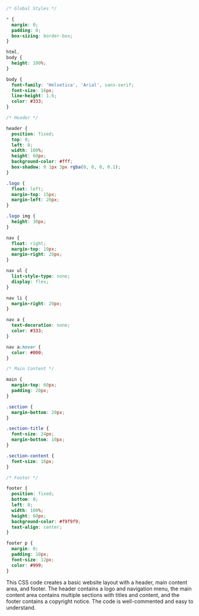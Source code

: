 ```css
/* Global Styles */

* {
  margin: 0;
  padding: 0;
  box-sizing: border-box;
}

html,
body {
  height: 100%;
}

body {
  font-family: 'Helvetica', 'Arial', sans-serif;
  font-size: 16px;
  line-height: 1.6;
  color: #333;
}

/* Header */

header {
  position: fixed;
  top: 0;
  left: 0;
  width: 100%;
  height: 60px;
  background-color: #fff;
  box-shadow: 0 1px 3px rgba(0, 0, 0, 0.1);
}

.logo {
  float: left;
  margin-top: 15px;
  margin-left: 20px;
}

.logo img {
  height: 30px;
}

nav {
  float: right;
  margin-top: 10px;
  margin-right: 20px;
}

nav ul {
  list-style-type: none;
  display: flex;
}

nav li {
  margin-right: 20px;
}

nav a {
  text-decoration: none;
  color: #333;
}

nav a:hover {
  color: #000;
}

/* Main Content */

main {
  margin-top: 60px;
  padding: 20px;
}

.section {
  margin-bottom: 20px;
}

.section-title {
  font-size: 24px;
  margin-bottom: 10px;
}

.section-content {
  font-size: 16px;
}

/* Footer */

footer {
  position: fixed;
  bottom: 0;
  left: 0;
  width: 100%;
  height: 60px;
  background-color: #f9f9f9;
  text-align: center;
}

footer p {
  margin: 0;
  padding: 10px;
  font-size: 12px;
  color: #999;
}
```

This CSS code creates a basic website layout with a header, main content area, and footer. The header contains a logo and navigation menu, the main content area contains multiple sections with titles and content, and the footer contains a copyright notice. The code is well-commented and easy to understand.
